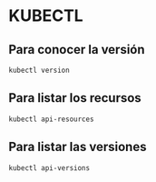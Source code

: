 # KUBECTL

## Para conocer la versión

```
kubectl version
```

## Para listar los recursos

```
kubectl api-resources
```

## Para listar las versiones

```
kubectl api-versions
```

